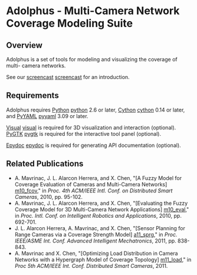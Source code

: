 # Adolphus - Multi-Camera Network Coverage Modeling Suite


## Overview

Adolphus is a set of tools for modeling and visualizing the coverage of multi-
camera networks.

See our [screencast] [screencast] for an introduction.


## Requirements

Adolphus requires [Python] [python] 2.6 or later, [Cython] [cython] 0.14 or
later, and [PyYAML] [pyyaml] 3.09 or later.

[Visual] [visual] is required for 3D visualization and interaction (optional).
[PyGTK] [pygtk] is required for the interactive tool panel (optional).

[Epydoc] [epydoc] is required for generating API documentation (optional).


## Related Publications

* A. Mavrinac, J. L. Alarcon Herrera, and X. Chen, "[A Fuzzy Model for Coverage
Evaluation of Cameras and Multi-Camera Networks] [m10_fcov]," in *Proc. 4th
ACM/IEEE Intl. Conf. on Distributed Smart Cameras*, 2010, pp. 95-102.
* A. Mavrinac, J. L. Alarcon Herrera, and X. Chen, "[Evaluating the Fuzzy
Coverage Model for 3D Multi-Camera Network Applications] [m10_eval]," in *Proc.
Intl. Conf. on Intelligent Robotics and Applications*, 2010, pp. 692-701.
* J. L. Alarcon Herrera, A. Mavrinac, and X. Chen, "[Sensor Planning for Range
Cameras via a Coverage Strength Model] [a11_sprg]," in *Proc. IEEE/ASME Int.
Conf. Advanced Intelligent Mechatronics*, 2011, pp. 838-843.
* A. Mavrinac and X. Chen, "[Optimizing Load Distribution in Camera Networks
with a Hypergraph Model of Coverage Topology] [m11_load]," in *Proc 5th ACM/IEEE
Int. Conf. Distributed Smart Cameras*, 2011.


[python]: http://www.python.org
[cython]: http://cython.org
[pyyaml]: http://pyyaml.org
[visual]: http://vpython.org
[epydoc]: http://epydoc.sourceforge.net
[pygtk]: http://www.pygtk.org/
[m10_fcov]: http://mavrinac.com/files/academic/mavrinac10_fuzzycoverage.pdf
[m10_eval]: http://mavrinac.com/files/academic/mavrinac10_fcm3deval.pdf
[a11_sprg]: http://mavrinac.com/files/academic/alarcon11_sprange.pdf
[m11_load]: http://mavrinac.com/files/academic/mavrinac11_loaddist.pdf
[screencast]: http://www.youtube.com/watch?v=M-l79fkmmmA
